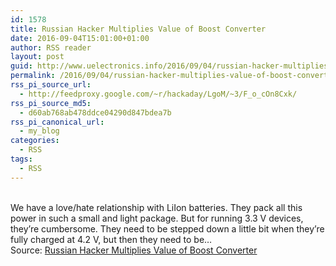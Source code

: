 ```yaml
---
id: 1578
title: Russian Hacker Multiplies Value of Boost Converter
date: 2016-09-04T15:01:00+01:00
author: RSS reader
layout: post
guid: http://www.uelectronics.info/2016/09/04/russian-hacker-multiplies-value-of-boost-converter/
permalink: /2016/09/04/russian-hacker-multiplies-value-of-boost-converter/
rss_pi_source_url:
  - http://feedproxy.google.com/~r/hackaday/LgoM/~3/F_o_cOn8Cxk/
rss_pi_source_md5:
  - d60ab768ab478ddce04290d847bdea7b
rss_pi_canonical_url:
  - my_blog
categories:
  - RSS
tags:
  - RSS
---
```

&#013;  
We have a love/hate relationship with LiIon batteries. They pack all this power in such a small and light package. But for running 3.3 V devices, they’re cumbersome. They need to be stepped down a little bit when they’re fully charged at 4.2 V, but then they need to be…&#013;  
Source: <a href="http://feedproxy.google.com/~r/hackaday/LgoM/~3/F_o_cOn8Cxk/" target="_blank">Russian Hacker Multiplies Value of Boost Converter</a>